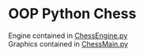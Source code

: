 # OOP Python Chess
Engine contained in [ChessEngine.py](https://github.com/RobbyPratl/chess/blob/main/ChessEngine.py) <br>
Graphics contained in [ChessMain.py](https://github.com/RobbyPratl/chess/blob/main/ChessMain.py)
